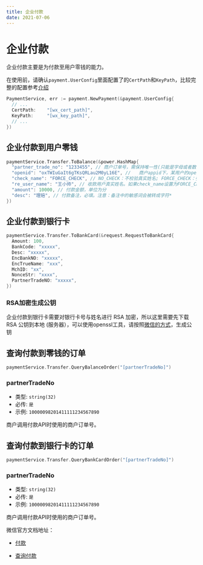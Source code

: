 ```yaml
---
title: 企业付款
date: 2021-07-06
---
```


# 企业付款

企业付款主要是为付款至用户零钱的能力。



在使用前，请确认`payment.UserConfig`里面配置了的`CertPath`和`KeyPath`，比较完整的配置参考[介绍](./index)

``` go
PaymentService, err := payment.NewPayment(&payment.UserConfig{
  // ...
  CertPath:    "[wx_cert_path]",
  KeyPath:     "[wx_key_path]",
  // ...
})
```



## 企业付款到用户零钱



``` go
paymentService.Transfer.ToBalance(&power.HashMap{
  "partner_trade_no": "1233455", // 商户订单号，需保持唯一性(只能是字母或者数字，不能包含有符号)
  "openid": "oxTWIuGaIt6gTKsQRLau2M0yL16E", //   商户appid下，某用户的openid
  "check_name": "FORCE_CHECK", // NO_CHECK：不校验真实姓名; FORCE_CHECK：强校验真实姓名
  "re_user_name": "王小帅", // 收款用户真实姓名。如果check_name设置为FORCE_CHECK，则必填用户真实姓名。如需电子回单，需要传入收款用户姓名
  "amount": 10000, // 付款金额，单位为分
  "desc": "理赔", // 付款备注，必填。注意：备注中的敏感词会被转成字符*
})
```



## 企业付款到银行卡

``` go
paymentService.Transfer.ToBankCard(&request.RequestToBankCard{
  Amount: 100,
  BankCode: "xxxxx",
  Desc: "xxxxx",
  EncBankNO: "xxxxx",
  EncTrueName: "xxx",
  MchID: "xx",
  NonceStr: "xxxx",
  PartnerTradeNO: "xxxxx",
})
```

### RSA加密生成公钥
企业付款到银行卡需要对银行卡号与姓名进行 RSA 加密，所以这里需要先下载 RSA 公钥到本地
(服务器），可以使用openssl工具，请按照[微信的方式](https://pay.weixin.qq.com/wiki/doc/api/tools/mch_pay_yhk.php?chapter=25_7&index=4)，生成公钥




## 查询付款到零钱的订单

```go
paymentService.Transfer.QueryBalanceOrder("[partnerTradeNo]")
```

### partnerTradeNo

- 类型: `string(32)`
- 必传: `是`
- 示例: `10000098201411111234567890` 

商户调用付款API时使用的商户订单号。





## 查询付款到银行卡的订单

```go
paymentService.Transfer.QueryBankCardOrder("[partnerTradeNo]")
```

### partnerTradeNo

- 类型: `string(32)`
- 必传: `是`
- 示例: `10000098201411111234567890` 

商户调用付款API时使用的商户订单号。



微信官方文档地址： 

 - [付款](https://pay.weixin.qq.com/wiki/doc/api/tools/mch_pay.php?chapter=14_2)

 - [查询付款](https://pay.weixin.qq.com/wiki/doc/api/tools/mch_pay.php?chapter=14_3)

   

